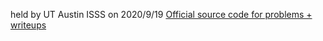held by UT Austin ISSS on 2020/9/19
[Official source code for problems + writeups](https://github.com/utisss/ctf/tree/master/2020/ctf-09-18-2020)